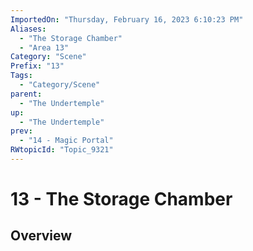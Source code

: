 ```yaml
---
ImportedOn: "Thursday, February 16, 2023 6:10:23 PM"
Aliases:
  - "The Storage Chamber"
  - "Area 13"
Category: "Scene"
Prefix: "13"
Tags:
  - "Category/Scene"
parent:
  - "The Undertemple"
up:
  - "The Undertemple"
prev:
  - "14 - Magic Portal"
RWtopicId: "Topic_9321"
---
```

# 13 - The Storage Chamber
## Overview
